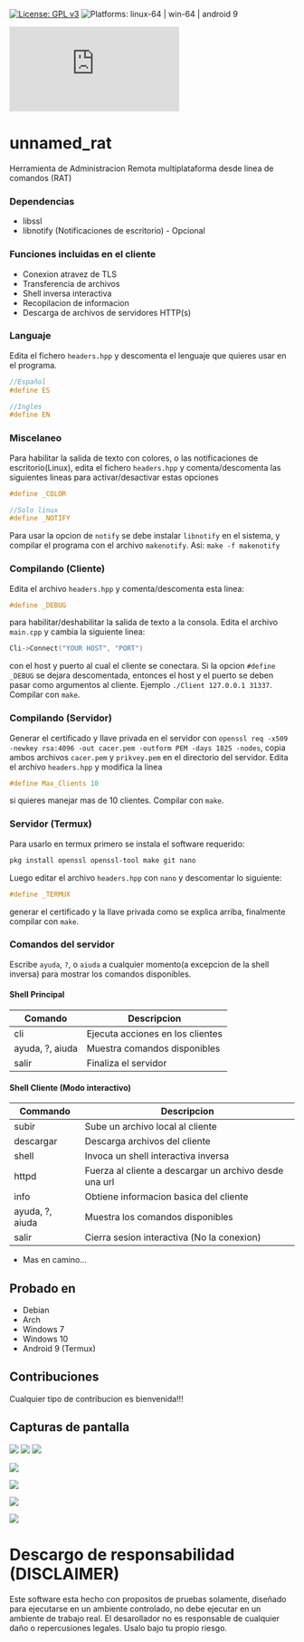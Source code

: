 [![License: GPL v3](https://img.shields.io/badge/License-GPLv3-blue.svg)](https://www.gnu.org/licenses/gpl-3.0) ![Platforms: linux-64 | win-64 | android 9](https://img.shields.io/badge/platform-linux--64%20|%20win--64%20|%20android-success.svg)

![English Documentation](https://github.com/d3adlym1nd/unnamed_rat/blob/master/README.md)
# unnamed_rat
Herramienta de Administracion Remota multiplataforma desde linea de comandos (RAT)

### Dependencias
- libssl
- libnotify (Notificaciones de escritorio) - Opcional

### Funciones incluidas en el cliente
- Conexion atravez de TLS
- Transferencia de archivos
- Shell inversa interactiva
- Recopilacion de informacion
- Descarga de archivos de servidores HTTP(s)

### Languaje
Edita el fichero `headers.hpp` y descomenta el lenguaje que quieres usar en el programa.
```cpp
//Español
#define ES

//Ingles
#define EN
```

### Miscelaneo
Para habilitar la salida de texto con colores, o las notificaciones de escritorio(Linux), edita el fichero `headers.hpp` y comenta/descomenta las siguientes lineas para activar/desactivar estas opciones
```cpp
#define _COLOR 

//Solo linux
#define _NOTIFY
```
Para usar la opcion de `notify` se debe instalar `libnotify` en el sistema, y compilar el programa con el archivo `makenotify`. Asi: `make -f makenotify`

### Compilando (Cliente)
Edita el archivo `headers.hpp` y comenta/descomenta esta linea:
```cpp
#define _DEBUG
```
para habilitar/deshabilitar la salida de texto a la consola. Edita el archivo `main.cpp` y cambia la siguiente linea:
```cpp
Cli->Connect("YOUR HOST", "PORT")
```
con el host y puerto al cual el cliente se conectara. Si la opcion `#define _DEBUG` se dejara descomentada, entonces el host y el puerto se deben pasar como argumentos al cliente. Ejemplo `./Client 127.0.0.1 31337`. Compilar con `make`.

### Compilando (Servidor)
Generar el certificado y llave privada en el servidor con `openssl req -x509 -newkey rsa:4096 -out cacer.pem -outform PEM -days 1825 -nodes`, copia ambos archivos `cacer.pem` y `prikvey.pem` en el directorio del servidor.
Edita el archivo `headers.hpp` y modifica la linea
```cpp
#define Max_Clients 10
```
si quieres manejar mas de 10 clientes. Compilar con `make`.


### Servidor (Termux)
Para usarlo en termux primero se instala el software requerido:
```sh
pkg install openssl openssl-tool make git nano
```
Luego editar el archivo `headers.hpp` con `nano` y descomentar lo siguiente:
```cpp
#define _TERMUX
```
 generar el certificado y la llave privada como se explica arriba, finalmente compilar con `make`.

### Comandos del servidor
Escribe `ayuda`, `?`, o `aiuda` a cualquier momento(a excepcion de la shell inversa) para mostrar los comandos disponibles.

#### Shell Principal
Comando | Descripcion
------- | ------
cli | Ejecuta acciones en los clientes
ayuda, ?, aiuda | Muestra comandos disponibles
salir | Finaliza el servidor

#### Shell Cliente (Modo interactivo)
Commando | Descripcion
-------- | ------
subir | Sube un archivo local al cliente
descargar | Descarga archivos del cliente
shell | Invoca un shell interactiva inversa
httpd | Fuerza al cliente a descargar un archivo desde una url
info | Obtiene informacion basica del cliente
ayuda, ?, aiuda | Muestra los comandos disponibles
salir | Cierra sesion interactiva (No la conexion)
- Mas en camino...

## Probado en
- Debian
- Arch
- Windows 7
- Windows 10
- Android 9 (Termux)

## Contribuciones
Cualquier tipo de contribucion es bienvenida!!!

## Capturas de pantalla
![](https://i.imgur.com/r6FewoQ.jpg)
![](https://i.imgur.com/fUgwlZx.jpg)
![](https://i.imgur.com/AZqPXmg.jpg)

![](https://i.imgur.com/p04wBN1.jpg)

![](https://i.imgur.com/NF7cQUC.jpg)

![](https://i.imgur.com/7Q4yjxh.jpg)

![](https://i.imgur.com/TNRV7kh.jpg)

# Descargo de responsabilidad (DISCLAIMER)
Este software esta hecho con propositos de pruebas solamente, diseñado para ejecutarse en un ambiente controlado, no debe ejecutar en un ambiente de trabajo real. El desarollador no es responsable de cualquier daño o repercusiones legales. Usalo bajo tu propio riesgo.
